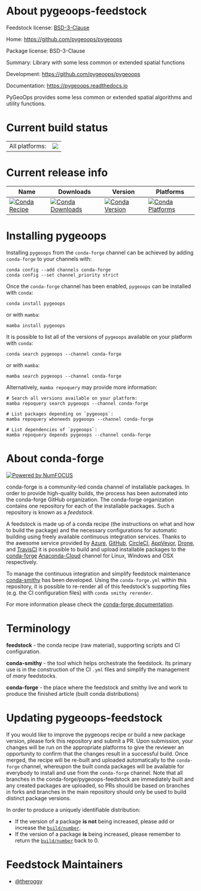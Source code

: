 About pygeoops-feedstock
========================

Feedstock license: [BSD-3-Clause](https://github.com/conda-forge/pygeoops-feedstock/blob/main/LICENSE.txt)

Home: https://github.com/pygeoops/pygeoops

Package license: BSD-3-Clause

Summary: Library with some less common or extended spatial functions

Development: https://github.com/pygeoops/pygeoops

Documentation: https://pygeoops.readthedocs.io

PyGeoOps provides some less common or extended spatial algorithms and utility functions.


Current build status
====================


<table><tr><td>All platforms:</td>
    <td>
      <a href="https://dev.azure.com/conda-forge/feedstock-builds/_build/latest?definitionId=18868&branchName=main">
        <img src="https://dev.azure.com/conda-forge/feedstock-builds/_apis/build/status/pygeoops-feedstock?branchName=main">
      </a>
    </td>
  </tr>
</table>

Current release info
====================

| Name | Downloads | Version | Platforms |
| --- | --- | --- | --- |
| [![Conda Recipe](https://img.shields.io/badge/recipe-pygeoops-green.svg)](https://anaconda.org/conda-forge/pygeoops) | [![Conda Downloads](https://img.shields.io/conda/dn/conda-forge/pygeoops.svg)](https://anaconda.org/conda-forge/pygeoops) | [![Conda Version](https://img.shields.io/conda/vn/conda-forge/pygeoops.svg)](https://anaconda.org/conda-forge/pygeoops) | [![Conda Platforms](https://img.shields.io/conda/pn/conda-forge/pygeoops.svg)](https://anaconda.org/conda-forge/pygeoops) |

Installing pygeoops
===================

Installing `pygeoops` from the `conda-forge` channel can be achieved by adding `conda-forge` to your channels with:

```
conda config --add channels conda-forge
conda config --set channel_priority strict
```

Once the `conda-forge` channel has been enabled, `pygeoops` can be installed with `conda`:

```
conda install pygeoops
```

or with `mamba`:

```
mamba install pygeoops
```

It is possible to list all of the versions of `pygeoops` available on your platform with `conda`:

```
conda search pygeoops --channel conda-forge
```

or with `mamba`:

```
mamba search pygeoops --channel conda-forge
```

Alternatively, `mamba repoquery` may provide more information:

```
# Search all versions available on your platform:
mamba repoquery search pygeoops --channel conda-forge

# List packages depending on `pygeoops`:
mamba repoquery whoneeds pygeoops --channel conda-forge

# List dependencies of `pygeoops`:
mamba repoquery depends pygeoops --channel conda-forge
```


About conda-forge
=================

[![Powered by
NumFOCUS](https://img.shields.io/badge/powered%20by-NumFOCUS-orange.svg?style=flat&colorA=E1523D&colorB=007D8A)](https://numfocus.org)

conda-forge is a community-led conda channel of installable packages.
In order to provide high-quality builds, the process has been automated into the
conda-forge GitHub organization. The conda-forge organization contains one repository
for each of the installable packages. Such a repository is known as a *feedstock*.

A feedstock is made up of a conda recipe (the instructions on what and how to build
the package) and the necessary configurations for automatic building using freely
available continuous integration services. Thanks to the awesome service provided by
[Azure](https://azure.microsoft.com/en-us/services/devops/), [GitHub](https://github.com/),
[CircleCI](https://circleci.com/), [AppVeyor](https://www.appveyor.com/),
[Drone](https://cloud.drone.io/welcome), and [TravisCI](https://travis-ci.com/)
it is possible to build and upload installable packages to the
[conda-forge](https://anaconda.org/conda-forge) [Anaconda-Cloud](https://anaconda.org/)
channel for Linux, Windows and OSX respectively.

To manage the continuous integration and simplify feedstock maintenance
[conda-smithy](https://github.com/conda-forge/conda-smithy) has been developed.
Using the ``conda-forge.yml`` within this repository, it is possible to re-render all of
this feedstock's supporting files (e.g. the CI configuration files) with ``conda smithy rerender``.

For more information please check the [conda-forge documentation](https://conda-forge.org/docs/).

Terminology
===========

**feedstock** - the conda recipe (raw material), supporting scripts and CI configuration.

**conda-smithy** - the tool which helps orchestrate the feedstock.
                   Its primary use is in the construction of the CI ``.yml`` files
                   and simplify the management of *many* feedstocks.

**conda-forge** - the place where the feedstock and smithy live and work to
                  produce the finished article (built conda distributions)


Updating pygeoops-feedstock
===========================

If you would like to improve the pygeoops recipe or build a new
package version, please fork this repository and submit a PR. Upon submission,
your changes will be run on the appropriate platforms to give the reviewer an
opportunity to confirm that the changes result in a successful build. Once
merged, the recipe will be re-built and uploaded automatically to the
`conda-forge` channel, whereupon the built conda packages will be available for
everybody to install and use from the `conda-forge` channel.
Note that all branches in the conda-forge/pygeoops-feedstock are
immediately built and any created packages are uploaded, so PRs should be based
on branches in forks and branches in the main repository should only be used to
build distinct package versions.

In order to produce a uniquely identifiable distribution:
 * If the version of a package **is not** being increased, please add or increase
   the [``build/number``](https://docs.conda.io/projects/conda-build/en/latest/resources/define-metadata.html#build-number-and-string).
 * If the version of a package **is** being increased, please remember to return
   the [``build/number``](https://docs.conda.io/projects/conda-build/en/latest/resources/define-metadata.html#build-number-and-string)
   back to 0.

Feedstock Maintainers
=====================

* [@theroggy](https://github.com/theroggy/)

